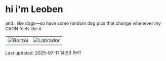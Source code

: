 # hi i'm Leoben

and i like dogs—so have some random dog pics that change whenever my CRON feels like it

|  |  |
|--------|----------|
| ![Borzoi](https://random-dog-vercel.vercel.app/api/random-borzoi?v=1752216830) | ![Labrador](https://random-dog-vercel.vercel.app/api/random-labrador?v=1752216830) |

Last updated: 2025-07-11 14:53 PHT
